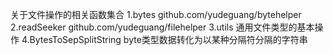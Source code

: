 关于文件操作的相关函数集合
1.bytes  github.com/yudeguang/bytehelper
2.readSeeker github.com/yudeguang/filehelper
3.utils 通用文件类型的基本操作
4.BytesToSepSplitString byte类型数据转化为以某种分隔符分隔的字符串
